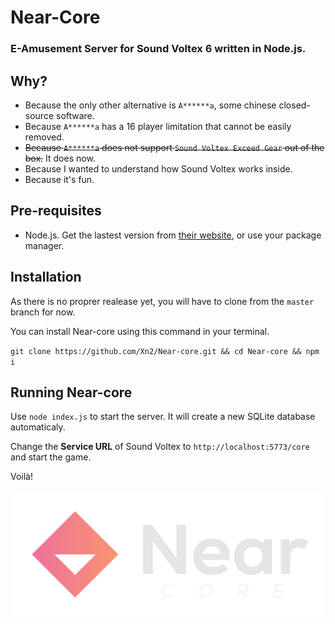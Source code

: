 # Near-Core

### E-Amusement Server for Sound Voltex 6 written in Node.js.

## Why?

- Because the only other alternative is `A******a`, some chinese closed-source software.
- Because `A******a` has a 16 player limitation that cannot be easily removed.
- ~~Because `A******a` does not support `Sound Voltex Exceed Gear` out of the box.~~ It does now.
- Because I wanted to understand how Sound Voltex works inside.
- Because it's fun.

## Pre-requisites

- Node.js. Get the lastest version from [their website](https://nodejs.org/), or use your package manager.

## Installation

As there is no proprer realease yet, you will have to clone from the `master` branch for now.

You can install Near-core using this command in your terminal.

`git clone https://github.com/Xn2/Near-core.git && cd Near-core && npm i`

## Running Near-core

Use `node index.js` to start the server. It will create a new SQLite database automaticaly.

Change the **Service URL** of Sound Voltex to `http://localhost:5773/core` and start the game.

Voilà!

<p align="center">
  <img src="https://github.com/Xn2/Near-core/raw/main/visuals/Near-core-Banner-White.png" width="500" align="center" />
</p>
